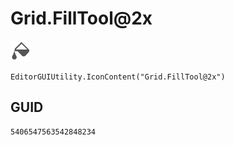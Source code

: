 # Grid.FillTool@2x
![](/img/Grid.FillTool@2x.png)

``` CSharp
EditorGUIUtility.IconContent("Grid.FillTool@2x")
```
## GUID
```
5406547563542848234
```
